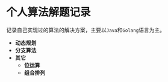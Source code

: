# 个人算法解题记录

记录自己实现过的算法的解决方案，主要以`Java`和`Golang`语言为主。

* **动态规划**
* **分支算法**
* **其它**
  * **位运算**
  * **组合排列**

